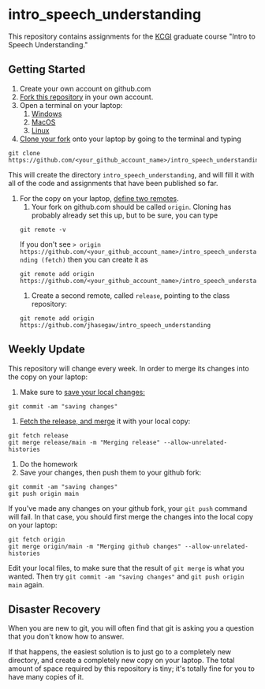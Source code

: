 # intro_speech_understanding

This repository contains assignments for the <a
href="https://www.kcg.edu/">KCGI</a> graduate course "Intro to Speech
Understanding."

## Getting Started

1. Create your own account on github.com
1. <a href="https://docs.github.com/en/pull-requests/collaborating-with-pull-requests/working-with-forks/fork-a-repo">Fork this repository</a> in your own account.
1. Open a terminal on your laptop:
    1. <a href="https://learn.microsoft.com/en-us/windows/terminal/install">Windows</a>
    1. <a href="https://support.apple.com/guide/terminal/open-or-quit-terminal-apd5265185d-f365-44cb-8b09-71a064a42125/mac">MacOS</a>
    1. <a href="https://ubuntu.com/tutorials/command-line-for-beginners#3-opening-a-terminal">Linux</a>
1. <a href="https://docs.github.com/en/repositories/creating-and-managing-repositories/cloning-a-repository">Clone your fork</a> onto your laptop by going to the terminal and typing
```
git clone https://github.com/<your_github_account_name>/intro_speech_understanding
```

This will create the directory `intro_speech_understanding`, and will
fill it with all of the code and assignments that have been published so far.
1. For the copy on your laptop, <a href="https://docs.github.com/en/get-started/git-basics/managing-remote-repositories">define two remotes</a>.
    1. Your fork on github.com should be called `origin`.  Cloning has probably already set this up, but to be sure, you can type
    ```
    git remote -v
    ```
    If you don't see `> origin  https://github.com/<your_github_account_name>/intro_speech_understanding (fetch)` then you can create it as
    ```
    git remote add origin https://github.com/<your_github_account_name>/intro_speech_understanding
    ```
    1. Create a second remote, called `release`, pointing to the class repository:
    ```
    git remote add origin https://github.com/jhasegaw/intro_speech_understanding
    ```

## Weekly Update

This repository will change every week.  In order to merge its changes
into the copy on your laptop:

1. Make sure to <a href="https://git-scm.com/docs/git-commit">save your local changes:</a>
```
git commit -am "saving changes"
```
1. <a href="https://git-scm.com/docs/git-fetch">Fetch the release, and <a href="https://git-scm.com/docs/git-merge">merge</a> it with your local copy:
```
git fetch release
git merge release/main -m "Merging release" --allow-unrelated-histories
```
1. Do the homework
1. Save your changes, then push them to your github fork:
```
git commit -am "saving changes"
git push origin main
```

If you've made any changes on your github fork, your `git push` command will fail.  In that case, you should first merge the changes into the local copy on your laptop:
```
git fetch origin
git merge origin/main -m "Merging github changes" --allow-unrelated-histories
```
Edit your local files, to make sure that the result of `git merge` is what you wanted.  Then try `git commit -am "saving changes"` and `git push origin main` again.


## Disaster Recovery

When you are new to git, you will often find that git is asking you a
question that you don't know how to answer.

If that happens, the easiest solution is to just go to a completely
new directory, and create a completely new copy on your laptop.  The
total amount of space required by this repository is tiny; it's
totally fine for you to have many copies of it.

